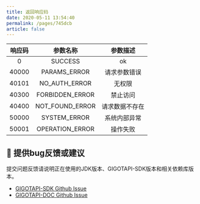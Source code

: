 ```yaml
---
title: 返回响应码
date: 2020-05-11 13:54:40
permalink: /pages/745dcb
article: false
---
```


|  响应码  |      参数名称       |  参数描述   |
|:-----:|:---------------:|:-------:|
|   0   |     SUCCESS     |   ok    |
| 40000 |  PARAMS_ERROR   | 请求参数错误  |
| 40101 |  NO_AUTH_ERROR  |   无权限   |
| 40300 | FORBIDDEN_ERROR |  禁止访问   |
| 40400 | NOT_FOUND_ERROR | 请求数据不存在 |
| 50000 |  SYSTEM_ERROR   | 系统内部异常  |
| 50001 | OPERATION_ERROR |  操作失败   |


## 🐞 提供bug反馈或建议

提交问题反馈请说明正在使用的JDK版本、GIGOTAPI-SDK版本和相关依赖库版本。

* [GIGOTAPI-SDK Github Issue](https://github.com/PanYW-Git/gigotapi-sdk/issues)
* [GIGOTAPI-DOC Github Issue](https://github.com/PanYW-Git/gigotapi-doc/issues)

